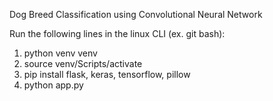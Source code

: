 Dog Breed Classification using Convolutional Neural Network

Run the following lines in the linux CLI (ex. git bash):
1. python venv venv
2. source venv/Scripts/activate
3. pip install flask, keras, tensorflow, pillow
4. python app.py
